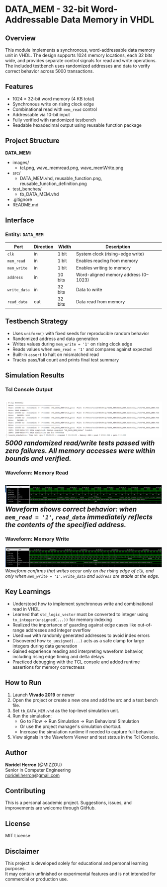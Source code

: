 # DATA_MEM - 32-bit Word-Addressable Data Memory in VHDL

## Overview

This module implements a synchronous, word-addressable data memory unit in VHDL. The design supports 1024 memory locations, each 32 bits wide, and provides separate control signals for read and write operations. The included testbench uses randomized addresses and data to verify correct behavior across 5000 transactions.

## Features

- 1024 × 32-bit word memory (4 KB total)
- Synchronous write on rising clock edge
- Combinational read with `mem_read` control
- Addressable via 10-bit input
- Fully verified with randomized testbench
- Readable hexadecimal output using reusable function package

## Project Structure
**DATA_MEM**/
- images/
    - tcl.png, wave_memread.png, wave_memWrite.png
- src/
    - DATA_MEM.vhd, reusable_function.png, reusable_function_definition.png
- test_benches/
    - tb_DATA_MEM.vhd
- .gitignore
- README.md

## Interface

### Entity: `DATA_MEM`

| Port        | Direction | Width               | Description                         |
|-------------|-----------|----------------------|-------------------------------------|
| `clk`       | in        | 1 bit               | System clock (rising-edge write)    |
| `mem_read`  | in        | 1 bit               | Enables reading from memory         |
| `mem_write` | in        | 1 bit               | Enables writing to memory           |
| `address`   | in        | 10 bits             | Word-aligned memory address (0–1023)|
| `write_data`| in        | 32 bits             | Data to write                       |
| `read_data` | out       | 32 bits             | Data read from memory               |

## Testbench Strategy

- Uses `uniform()` with fixed seeds for reproducible random behavior
- Randomized address and data generation
- Writes values during `mem_write = '1'` on rising clock edge
- Reads values when `mem_read = '1'` and compares against expected
- Built-in `assert` to halt on mismatched read
- Tracks pass/fail count and prints final test summary

## Simulation Results
### Tcl Console Output
![Tcl Output – 5000 Cases](images/tcl.png)  
*5000 randomized read/write tests passed with zero failures. All memory accesses were within bounds and verified.*
---
### Waveform: Memory Read
![Waveform Example – Read](images/wave_memread.png)  
*Waveform shows correct behavior: when `mem_read = '1'`, `read_data` immediately reflects the contents of the specified address.*
---
### Waveform: Memory Write
![Waveform Example – Write](images/wave_memWrite.png)  
*Waveform confirms that writes occur only on the rising edge of `clk`, and only when `mem_write = '1'`. `write_data` and `address` are stable at the edge.*

## Key Learnings

- Understood how to implement synchronous write and combinational read in VHDL
- Learned that `std_logic_vector` must be converted to integer using `to_integer(unsigned(...))` for memory indexing
- Realized the importance of guarding against edge cases like out-of-range addresses and integer overflow
- Used `mod` with randomly generated addresses to avoid index errors
- Discovered how `to_unsigned(...)` acts as a safe clamp for large integers during data generation
- Gained experience reading and interpreting waveform behavior, including rising edge timing and delta delays
- Practiced debugging with the TCL console and added runtime assertions for memory correctness

## How to Run
1. Launch **Vivado 2019** or newer
2. Open the project or create a new one and add the src and a test bench file.
3.  Set `tb_DATA_MEM.vhd` as the top-level simulation unit.
4. Run the simulation:
    - Go to Flow → Run Simulation → Run Behavioral Simulation
    - Or use the project manager's simulation shortcut.
    - Increase the simulation runtime if needed to capture full behavior.
5. View signals in the Waveform Viewer and test status in the Tcl Console.

## Author
**Noridel Herron** (@MIZZOU)  
Senior in Computer Engineering  
noridel.herron@gmail.com

## Contributing
This is a personal academic project. Suggestions, issues, and improvements are welcome through GitHub.

## License
MIT License

## Disclaimer
This project is developed solely for educational and personal learning purposes.  
It may contain unfinished or experimental features and is not intended for commercial or production use.